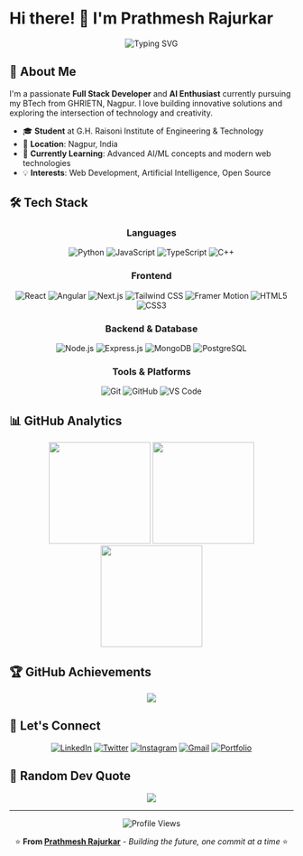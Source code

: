 # Hi there! 👋 I'm Prathmesh Rajurkar

<div align="center">
  <img src="https://readme-typing-svg.herokuapp.com?font=Fira+Code&pause=1000&color=00D4AA&center=true&vCenter=true&width=435&lines=Full+Stack+Developer;AI+Enthusiast;BTech+Student;Open+Source+Contributor" alt="Typing SVG" />
</div>

## 🚀 About Me

I'm a passionate **Full Stack Developer** and **AI Enthusiast** currently pursuing my BTech from GHRIETN, Nagpur. I love building innovative solutions and exploring the intersection of technology and creativity.

- 🎓 **Student** at G.H. Raisoni Institute of Engineering & Technology
- 📍 **Location**: Nagpur, India
- 🌱 **Currently Learning**: Advanced AI/ML concepts and modern web technologies
- 💡 **Interests**: Web Development, Artificial Intelligence, Open Source

## 🛠️ Tech Stack

<div align="center">

### Languages
![Python](https://img.shields.io/badge/Python-3776AB?style=for-the-badge&logo=python&logoColor=white)
![JavaScript](https://img.shields.io/badge/JavaScript-F7DF1E?style=for-the-badge&logo=javascript&logoColor=black)
![TypeScript](https://img.shields.io/badge/TypeScript-007ACC?style=for-the-badge&logo=typescript&logoColor=white)
![C++](https://img.shields.io/badge/C++-00599C?style=for-the-badge&logo=cplusplus&logoColor=white)

### Frontend
![React](https://img.shields.io/badge/React-20232A?style=for-the-badge&logo=react&logoColor=61DAFB)
![Angular](https://img.shields.io/badge/Angular-DD0031?style=for-the-badge&logo=angular&logoColor=white)
![Next.js](https://img.shields.io/badge/Next.js-000000?style=for-the-badge&logo=nextdotjs&logoColor=white)
![Tailwind CSS](https://img.shields.io/badge/Tailwind_CSS-38B2AC?style=for-the-badge&logo=tailwind-css&logoColor=white)
![Framer Motion](https://img.shields.io/badge/Framer_Motion-0055FF?style=for-the-badge&logo=framer&logoColor=white)
![HTML5](https://img.shields.io/badge/HTML5-E34F26?style=for-the-badge&logo=html5&logoColor=white)
![CSS3](https://img.shields.io/badge/CSS3-1572B6?style=for-the-badge&logo=css3&logoColor=white)

### Backend & Database
![Node.js](https://img.shields.io/badge/Node.js-43853D?style=for-the-badge&logo=node.js&logoColor=white)
![Express.js](https://img.shields.io/badge/Express.js-404D59?style=for-the-badge)
![MongoDB](https://img.shields.io/badge/MongoDB-4EA94B?style=for-the-badge&logo=mongodb&logoColor=white)
![PostgreSQL](https://img.shields.io/badge/PostgreSQL-316192?style=for-the-badge&logo=postgresql&logoColor=white)

### Tools & Platforms
![Git](https://img.shields.io/badge/Git-F05032?style=for-the-badge&logo=git&logoColor=white)
![GitHub](https://img.shields.io/badge/GitHub-100000?style=for-the-badge&logo=github&logoColor=white)
![VS Code](https://img.shields.io/badge/VS_Code-007ACC?style=for-the-badge&logo=visual-studio-code&logoColor=white)

</div>

## 📊 GitHub Analytics

<div align="center">
  <img height="180em" src="https://github-readme-stats.vercel.app/api?username=Prathmesh-rajurkar&show_icons=true&theme=tokyonight&hide_border=true&count_private=true" />
  <img height="180em" src="https://github-readme-streak-stats.herokuapp.com?user=Prathmesh-rajurkar&theme=tokyonight&hide_border=true" />
</div>

<div align="center">
  <img height="180em" src="https://github-readme-stats.vercel.app/api/top-langs/?username=Prathmesh-rajurkar&layout=compact&theme=tokyonight&hide_border=true" />
</div>

## 🏆 GitHub Achievements

<div align="center">
  <img src="https://github-profile-trophy.vercel.app/?username=Prathmesh-rajurkar&theme=tokyonight&no-frame=true&row=1&column=6" />
</div>

## 🤝 Let's Connect

<div align="center">

[![LinkedIn](https://img.shields.io/badge/LinkedIn-0077B5?style=for-the-badge&logo=linkedin&logoColor=white)](https://www.linkedin.com/in/prathmesh-rajurkar-3493b91aa/)
[![Twitter](https://img.shields.io/badge/Twitter-1DA1F2?style=for-the-badge&logo=twitter&logoColor=white)](https://x.com/prathmsh1909)
[![Instagram](https://img.shields.io/badge/Instagram-E4405F?style=for-the-badge&logo=instagram&logoColor=white)](https://www.instagram.com/prathmsh.ai)
[![Gmail](https://img.shields.io/badge/Gmail-D14836?style=for-the-badge&logo=gmail&logoColor=white)](mailto:prathmeshrajurkar199@gmail.com)
[![Portfolio](https://img.shields.io/badge/Portfolio-000000?style=for-the-badge&logo=About.me&logoColor=white)](https://prathmeshrajurkar.tech)

</div>

## 💭 Random Dev Quote

<div align="center">
  <img src="https://quotes-github-readme.vercel.app/api?type=horizontal&theme=tokyonight" />
</div>

---

<div align="center">
  <img src="https://komarev.com/ghpvc/?username=Prathmesh-rajurkar&style=for-the-badge&color=blueviolet" alt="Profile Views" />
  
  ⭐ **From [Prathmesh Rajurkar](https://github.com/Prathmesh-rajurkar)** - *Building the future, one commit at a time* ⭐
</div>
